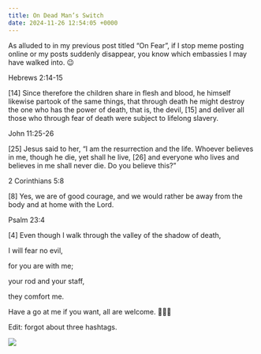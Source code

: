```yaml
---
title: On Dead Man’s Switch
date: 2024-11-26 12:54:05 +0000
---
```


As alluded to in my previous post titled “On Fear”, if I stop meme posting online or my posts suddenly disappear, you know which embassies I may have walked into. 😉

Hebrews 2:14-15

[14] Since therefore the children share in flesh and blood, he himself likewise partook of the same things, that through death he might destroy the one who has the power of death, that is, the devil, [15] and deliver all those who through fear of death were subject to lifelong slavery.

John 11:25-26

[25] Jesus said to her, “I am the resurrection and the life. Whoever believes in me, though he die, yet shall he live, [26] and everyone who lives and believes in me shall never die. Do you believe this?”

2 Corinthians 5:8

[8] Yes, we are of good courage, and we would rather be away from the body and at home with the Lord.

Psalm 23:4

[4] Even though I walk through the valley of the shadow of death,

I will fear no evil,

for you are with me;

your rod and your staff,

they comfort me.

Have a go at me if you want, all are welcome. 🙏🫶😘

Edit: forgot about three hashtags.

![](/0cd09999af60c7a565bf01d6594efbeb.jpeg)